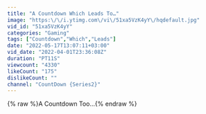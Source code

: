 ```yaml
---
title: "A Countdown Which Leads To…"
image: "https:\/\/i.ytimg.com\/vi\/51xa5VzK4yY\/hqdefault.jpg"
vid_id: "51xa5VzK4yY"
categories: "Gaming"
tags: ["Countdown","Which","Leads"]
date: "2022-05-17T13:07:11+03:00"
vid_date: "2022-04-01T23:36:08Z"
duration: "PT11S"
viewcount: "4330"
likeCount: "175"
dislikeCount: ""
channel: "CountDown {Series2}"
---
```

{% raw %}A Countdown Too…{% endraw %}
